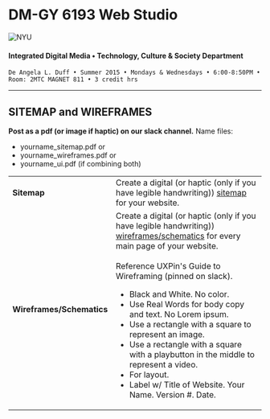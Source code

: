# DM-GY 6193 Web Studio

![NYU](http://ws2.polishedsolid.com/de/nyu_soe_logo.png)
#### Integrated Digital Media • Technology, Culture & Society Department

    De Angela L. Duff • Summer 2015 • Mondays & Wednesdays • 6:00-8:50PM • Room: 2MTC MAGNET 811 • 3 credit hrs

---

## SITEMAP and WIREFRAMES

**Post as a pdf (or image if haptic) on our slack channel.** 
Name files: 
* yourname_sitemap.pdf or 
* yourname_wireframes.pdf or 
* yourname_ui.pdf (if combining both)

<table>
<tr>
<td><strong>Sitemap</strong></td>
<td>Create a digital (or haptic (only if you have legible handwriting)) <a href="../resources/dm6193_ux_resources.md">sitemap</a> for your website.</td>
</tr>
<tr>
<td><strong>Wireframes/Schematics</strong></td>
<td>Create a digital (or haptic (only if you have legible handwriting)) <a href="../resources/dm6193_ux_resources.md">wireframes/schematics</a> for every main page of your website.<br><br>
Reference UXPin's Guide to Wireframing (pinned on slack).
<ul>
<li>Black and White. No color.</li>
<li>Use Real Words for body copy and text. No Lorem ipsum.</li>
<li>Use a rectangle with a square to represent an image.</li>
<li>Use a rectangle with a square with a playbutton in the middle to represent a video.</li>
<li>For layout.</li>
<li>Label w/ Title of Website. Your Name. Version #. Date.</li>
</ul>
</td>
</tr>
</table>











